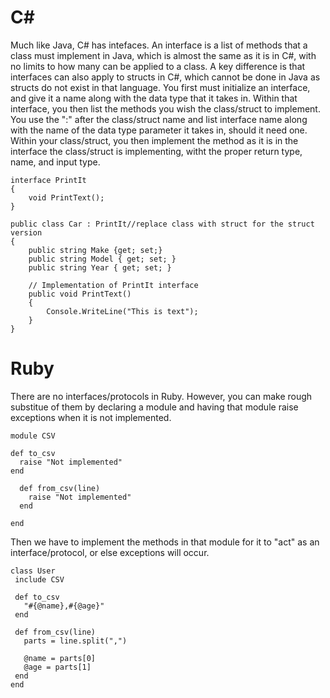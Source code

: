 # C#
Much like Java, C# has intefaces. An interface is a list of methods that a class must implement in Java, which is almost the same as it is in C#, with no limits to how many can be applied to a class. A key difference is that interfaces can also apply to structs in C#, which cannot be done in Java as structs do not exist in that language. You first must initialize an interface, and give it a name along with the data type that it takes in. Within that interface, you then list the methods you wish the class/struct to implement. You use the ":" after the class/struct name and list interface name along with the name of the data type parameter it takes in, should it need one. Within your class/struct, you then implement the method as it is in the interface the class/struct is implementing, witht the proper return type, name, and input type.

    interface PrintIt
    {
        void PrintText();
    }

    public class Car : PrintIt//replace class with struct for the struct version
    {
        public string Make {get; set;}
        public string Model { get; set; }
        public string Year { get; set; }

        // Implementation of PrintIt interface
        public void PrintText()
        {
            Console.WriteLine("This is text");   
        }
    }



# Ruby
There are no interfaces/protocols in Ruby. However, you can make rough substitue of them by declaring a module and having that module raise exceptions when it is not implemented. 

    module CSV

    def to_csv
      raise "Not implemented"
    end

      def from_csv(line)
        raise "Not implemented"
      end

    end

Then we have to implement the methods in that module for it to "act" as an interface/protocol, or else exceptions will occur.

    class User
     include CSV

     def to_csv
       "#{@name},#{@age}"
     end

     def from_csv(line)
       parts = line.split(",")

       @name = parts[0]
       @age = parts[1]
     end
    end
